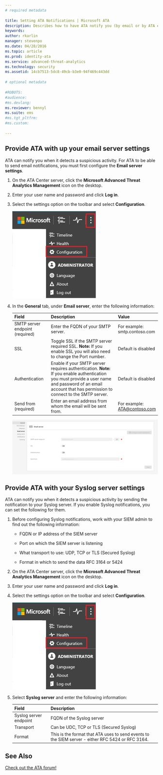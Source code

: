 ```yaml
---
# required metadata

title: Setting ATA Notifications | Microsoft ATA
description: Describes how to have ATA notify you (by email or by ATA event forwarding) when it detects suspicious activities 
keywords:
author: rkarlin
manager: stevenpo
ms.date: 04/28/2016
ms.topic: article
ms.prod: identity-ata
ms.service: advanced-threat-analytics
ms.technology: security
ms.assetid: 14cb7513-5dc8-49cb-b3e0-94f469c443dd

# optional metadata

#ROBOTS:
#audience:
#ms.devlang:
ms.reviewer: bennyl
ms.suite: ems
#ms.tgt_pltfrm:
#ms.custom:

---
```


## Provide ATA with up your email server settings
ATA can notify you when it detects a suspicious activity. For ATA to be able to send email notifications, you must first configure the **Email server settings**.

1.  On the ATA Center server, click the **Microsoft Advanced Threat Analytics Management** icon on the desktop.

2.  Enter your user name and password and click **Log in**.

3.  Select the settings option on the toolbar and select **Configuration**.

    ![ATA configuration settings icon](media/ATA-config-icon.JPG)

4.  In the **General** tab, under **Email server**, enter the following information:

    |Field|Description|Value|
    |---------|---------------|---------|
    |SMTP server endpoint (required)|Enter the FQDN of your SMTP server.|For example:<br />smtp.contoso.com|
    |SSL|Toggle SSL if the SMTP server required SSL. **Note:** If you enable SSL you will also need to change the Port number.|Default is disabled|
    |Authentication|Enable if your SMTP server requires authentication. **Note:** If you enable authentication you must provide a user name and password of an email account that has permission to connect to the SMTP server.|Default is disabled|
    |Send from (required)|Enter an email address from whom the email will be sent from.|For example:<br />ATA@contoso.com|
    ![ATA email server settings image](media/ATA-email-server.png)

## Provide ATA with your Syslog server settings
ATA can notify you when it detects a suspicious activity by sending the notification to your Syslog server. If you enable Syslog notifications, you can set the following for them.

1.  Before configuring Syslog notifications, work with your SIEM admin to find out the following information:

    -   FQDN or IP address of the SIEM server

    -   Port on which the SIEM server is listening

    -   What transport to use: UDP, TCP or TLS (Secured Syslog)

    -   Format in which to send the data RFC 3164 or 5424

2.  On the ATA Center server, click the **Microsoft Advanced Threat Analytics Management** icon on the desktop.

3.  Enter your user name and password and click **Log in**.

4.  Select the settings option on the toolbar and select **Configuration**.

    ![ATA configuration settings icon](media/ATA-config-icon.JPG)

5.  Select **Syslog server** and enter the following information:

    |Field|Description|
    |---------|---------------|
    |Syslog server endpoint|FQDN of the Syslog server|
    |Transport|Can be UDC, TCP or TLS (Secured Syslog)|
    |Format|This is the format that ATA uses to send events to the SIEM server - either RFC 5424 or RFC 3164.|





## See Also
[Check out the ATA forum!](https://social.technet.microsoft.com/Forums/security/home?forum=mata)
